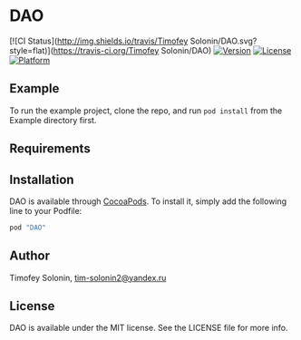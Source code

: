 # DAO

[![CI Status](http://img.shields.io/travis/Timofey Solonin/DAO.svg?style=flat)](https://travis-ci.org/Timofey Solonin/DAO)
[![Version](https://img.shields.io/cocoapods/v/DAO.svg?style=flat)](http://cocoapods.org/pods/DAO)
[![License](https://img.shields.io/cocoapods/l/DAO.svg?style=flat)](http://cocoapods.org/pods/DAO)
[![Platform](https://img.shields.io/cocoapods/p/DAO.svg?style=flat)](http://cocoapods.org/pods/DAO)

## Example

To run the example project, clone the repo, and run `pod install` from the Example directory first.

## Requirements

## Installation

DAO is available through [CocoaPods](http://cocoapods.org). To install
it, simply add the following line to your Podfile:

```ruby
pod "DAO"
```

## Author

Timofey Solonin, tim-solonin2@yandex.ru

## License

DAO is available under the MIT license. See the LICENSE file for more info.
